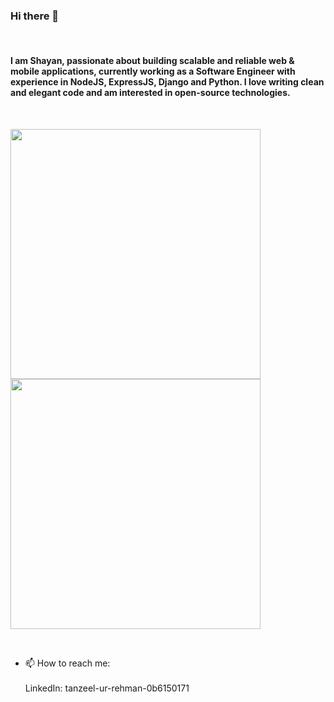 ### Hi there 👋

 

#### I am Shayan, passionate about building scalable and reliable web & mobile applications, currently working as a Software Engineer with experience in NodeJS, ExpressJS, Django and Python. I love writing clean and elegant code and am interested in open-source technologies.

 

<img src="https://github-readme-stats.vercel.app/api?username=shayansiddiqui759&layout=compact&show_icons=true&theme=highcontrast" width="400">
<img src="https://github-readme-stats.vercel.app/api/top-langs?username=shayansiddiqui759&layout=compact&show_icons=true&theme=highcontrast" width="400">

 


- 📫 How to reach me: <br/> <br/>
LinkedIn: tanzeel-ur-rehman-0b6150171
